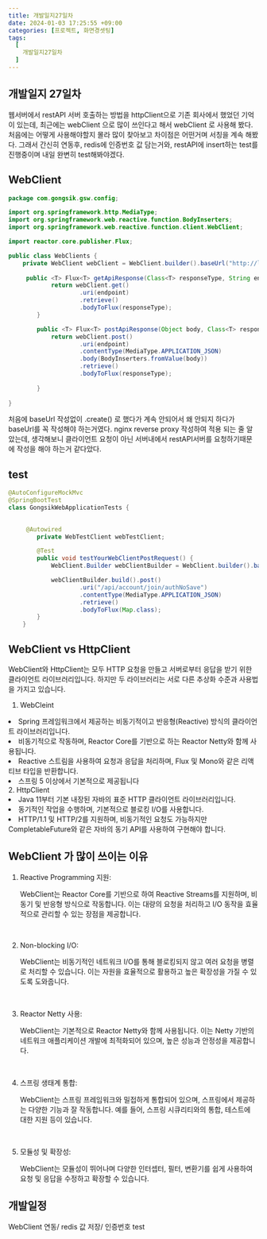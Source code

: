 ```yaml
---
title: 개발일지27일차
date: 2024-01-03 17:25:55 +09:00
categories: [프로젝트, 화면경셋팅]
tags:
  [
    개발일지27일차
  ]
---
```


## 개발일지 27일차
<p>웹서버에서 restAPI 서버 호출하는 방법을 httpClient으로 기존 회사에서 했었던 기억이 있는데, 최근에는 webClient 으로 많이 쓰인다고 해서 webClient 로 사용해 봤다. 처음에는 어떻게 사용해야할지 몰라 많이 찾아보고 차이점은 어떤거며 
서칭을 계속 해봤다. 그래서 간신히 연동후, redis에 인증번호 값 담는거와, restAPI에 insert하는 test를 진행중이며 내일 완변히 test해봐야겠다.</p>


## WebClient
```java
package com.gongsik.gsw.config;

import org.springframework.http.MediaType;
import org.springframework.web.reactive.function.BodyInserters;
import org.springframework.web.reactive.function.client.WebClient;

import reactor.core.publisher.Flux;

public class WebClients {
	private WebClient webClient = WebClient.builder().baseUrl("http://localhost:9090").build();
	
	 public <T> Flux<T> getApiResponse(Class<T> responseType, String endpoint) {
	        return webClient.get()
	                .uri(endpoint)
	                .retrieve()
	                .bodyToFlux(responseType);
	    }

	    public <T> Flux<T> postApiResponse(Object body, Class<T> responseType, String endpoint) {
	        return webClient.post()
	                .uri(endpoint)
	                .contentType(MediaType.APPLICATION_JSON)
	                .body(BodyInserters.fromValue(body))
	                .retrieve()
	                .bodyToFlux(responseType);
	            
	    }
	
}

```

<p>처음에 baseUrl 작성없이 .create() 로 했다가 계속 안되어서 왜 안되지 하다가 baseUrl를 꼭 작성해야 하는거였다. nginx reverse proxy 작성하여 적용 되는 줄 알았는데, 생각해보니
클라이언트 요청이 아닌 서버내에서 restAPI서버를 요청하기때문에 작성을 해야 하는거 같다았다. </p>

## test
```java
@AutoConfigureMockMvc
@SpringBootTest
class GongsikWebApplicationTests {

		
	 @Autowired
	    private WebTestClient webTestClient;

	    @Test
	    public void testYourWebClientPostRequest() {
	    	WebClient.Builder webClientBuilder = WebClient.builder().baseUrl("http://localhost:9090");

	    	webClientBuilder.build().post()
	                .uri("/api/account/join/authNoSave")
	                .contentType(MediaType.APPLICATION_JSON)
	                .retrieve()
	                .bodyToFlux(Map.class);
	    }
	}

```

## WebClient vs HttpClient
<p>
WebClient와 HttpClient는 모두 HTTP 요청을 만들고 서버로부터 응답을 받기 위한 클라이언트 라이브러리입니다. 하지만 두 라이브러리는 서로 다른 추상화 수준과 사용법을 가지고 있습니다.
</p>

1. WebCleint
<li>Spring 프레임워크에서 제공하는 비동기적이고 반응형(Reactive) 방식의 클라이언트 라이브러리입니다.</li>
<li>비동기적으로 작동하며, Reactor Core를 기반으로 하는 Reactor Netty와 함께 사용됩니다.</li>
<li>Reactive 스트림을 사용하여 요청과 응답을 처리하며, Flux 및 Mono와 같은 리액티브 타입을 반환합니다.</li>
<li>스프링 5 이상에서 기본적으로 제공됩니다</li>
2. HttpClient
<li>Java 11부터 기본 내장된 자바의 표준 HTTP 클라이언트 라이브러리입니다.</li>
<li>동기적인 작업을 수행하며, 기본적으로 블로킹 I/O를 사용합니다.</li>
<li>HTTP/1.1 및 HTTP/2를 지원하며, 비동기적인 요청도 가능하지만 CompletableFuture와 같은 자바의 동기 API를 사용하여 구현해야 합니다.</li>

## WebClient 가 많이 쓰이는 이유
1. <p bold>Reactive Programming 지원:</p> WebClient는 Reactor Core를 기반으로 하여 Reactive Streams를 지원하며, 비동기 및 반응형 방식으로 작동합니다. 이는 대량의 요청을 처리하고 I/O 동작을 효율적으로 관리할 수 있는 장점을 제공합니다.
<br>

2. <p bold>Non-blocking I/O: </p>WebClient는 비동기적인 네트워크 I/O를 통해 블로킹되지 않고 여러 요청을 병렬로 처리할 수 있습니다. 이는 자원을 효율적으로 활용하고 높은 확장성을 가질 수 있도록 도와줍니다.
<br>

3. <p bold>Reactor Netty 사용: </p> WebClient는 기본적으로 Reactor Netty와 함께 사용됩니다. 이는 Netty 기반의 네트워크 애플리케이션 개발에 최적화되어 있으며, 높은 성능과 안정성을 제공합니다.
<br>

4. <p bold> 스프링 생태계 통합:</p>WebClient는 스프링 프레임워크와 밀접하게 통합되어 있으며, 스프링에서 제공하는 다양한 기능과 잘 작동합니다. 예를 들어, 스프링 시큐리티와의 통합, 테스트에 대한 지원 등이 있습니다.
<br>

5. <p bold> 모듈성 및 확장성: </p>WebClient는 모듈성이 뛰어나며 다양한 인터셉터, 필터, 변환기를 쉽게 사용하여 요청 및 응답을 수정하고 확장할 수 있습니다.

## 개발일정
<p>WebClient 연동/ redis 값 저장/ 인증번호 test</p>





